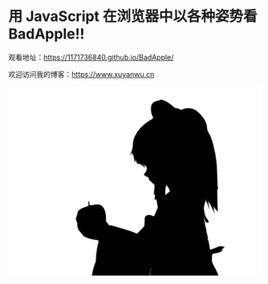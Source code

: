 # 用 JavaScript 在浏览器中以各种姿势看 BadApple!!

观看地址：https://1171736840.github.io/BadApple/

欢迎访问我的博客：https://www.xuyanwu.cn


<img src="/img/BadApple.png">